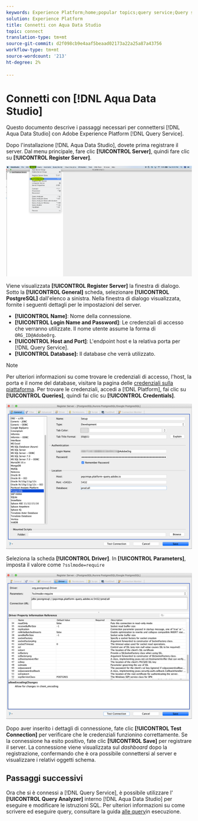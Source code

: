 ```yaml
---
keywords: Experience Platform;home;popular topics;query service;Query service;Aqua Data Studio;Aqua data studio;connect to query service;
solution: Experience Platform
title: Connetti con Aqua Data Studio
topic: connect
translation-type: tm+mt
source-git-commit: d2f098cb9e4aaf5beaad02173a22a25a87a43756
workflow-type: tm+mt
source-wordcount: '213'
ht-degree: 2%

---
```



# Connetti con [!DNL Aqua Data Studio]

Questo documento descrive i passaggi necessari per connettersi [!DNL Aqua Data Studio] con Adobe Experience Platform [!DNL Query Service].

Dopo l&#39;installazione [!DNL Aqua Data Studio], dovete prima registrare il server. Dal menu principale, fare clic **[!UICONTROL Server]**, quindi fare clic su **[!UICONTROL Register Server]**.

![](../images/clients/aqua-data-studio/register-server.png)

Viene visualizzata **[!UICONTROL Register Server]** la finestra di dialogo. Sotto la **[!UICONTROL General]** scheda, selezionare **[!UICONTROL PostgreSQL]** dall&#39;elenco a sinistra. Nella finestra di dialogo visualizzata, fornite i seguenti dettagli per le impostazioni del server.

- **[!UICONTROL Name]**: Nome della connessione.
- **[!UICONTROL Login Name and Password]**: Le credenziali di accesso che verranno utilizzate. Il nome utente assume la forma di `ORG_ID@AdobeOrg`.
- **[!UICONTROL Host and Port]**: L&#39;endpoint host e la relativa porta per [!DNL Query Service].
- **[!UICONTROL Database]:** Il database che verrà utilizzato.

>[!NOTE]
>
>Per ulteriori informazioni su come trovare le credenziali di accesso, l&#39;host, la porta e il nome del database, visitare la pagina delle [credenziali sulla piattaforma](https://platform.adobe.com/query/configuration). Per trovare le credenziali, accedi a [!DNL Platform], fai clic su **[!UICONTROL Queries]**, quindi fai clic su **[!UICONTROL Credentials]**.

![](../images/clients/aqua-data-studio/register-server-general-tab.png)

Seleziona la scheda **[!UICONTROL Driver]**. In **[!UICONTROL Parameters]**, imposta il valore come `?sslmode=require`

![](../images/clients/aqua-data-studio/register-server-driver-tab.png)

Dopo aver inserito i dettagli di connessione, fate clic **[!UICONTROL Test Connection]** per verificare che le credenziali funzionino correttamente. Se la connessione ha esito positivo, fate clic **[!UICONTROL Save]** per registrare il server. La connessione viene visualizzata sul *dashboard* dopo la registrazione, confermando che è ora possibile connettersi al server e visualizzare i relativi oggetti schema.

## Passaggi successivi

Ora che si è connessi a [!DNL Query Service], è possibile utilizzare l&#39; **[!UICONTROL Query Analyzer]** interno [!DNL Aqua Data Studio] per eseguire e modificare le istruzioni SQL. Per ulteriori informazioni su come scrivere ed eseguire query, consultare la guida [alle query](../creating-queries/creating-queries.md)in esecuzione.
